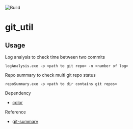 ![Build](https://github.com/mingpepe/git_util/actions/workflows/go.yml/badge.svg)
# git_util

## Usage
Log analysis to check time between two commits
```
logAnalysis.exe -p <path to git repo> -n <number of log>
```
Repo summary to check multi git repo status
```
repoSummary.exe -p <path to dir contains git repos>
```

Dependency
* [color](https://github.com/fatih/color)

Reference
* [git-summary](https://github.com/MirkoLedda/git-summary)
